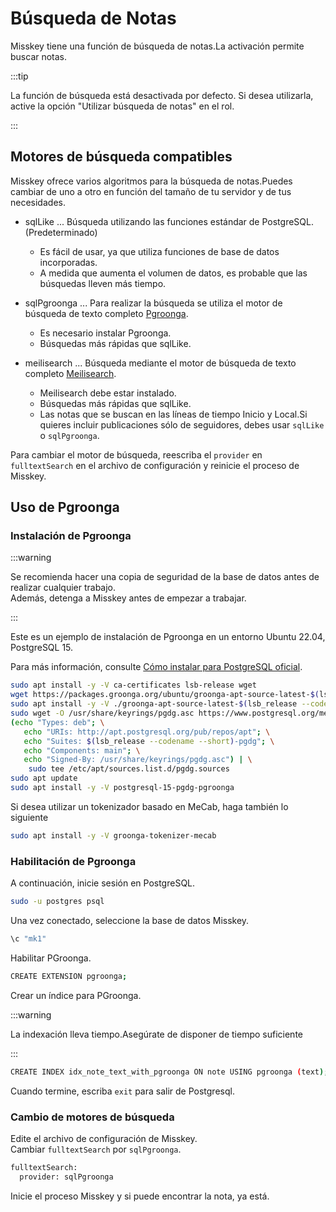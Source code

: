 # Búsqueda de Notas

Misskey tiene una función de búsqueda de notas.La activación permite buscar notas.

:::tip

La función de búsqueda está desactivada por defecto.
Si desea utilizarla, active la opción "Utilizar búsqueda de notas" en el rol.

:::

## Motores de búsqueda compatibles

Misskey ofrece varios algoritmos para la búsqueda de notas.Puedes cambiar de uno a otro en función del tamaño de tu servidor y de tus necesidades.

- sqlLike ... Búsqueda utilizando las funciones estándar de PostgreSQL.(Predeterminado)
  - Es fácil de usar, ya que utiliza funciones de base de datos incorporadas.
  - A medida que aumenta el volumen de datos, es probable que las búsquedas lleven más tiempo.

- sqlPgroonga ... Para realizar la búsqueda se utiliza el motor de búsqueda de texto completo [Pgroonga](https://pgroonga.github.io).
  - Es necesario instalar Pgroonga.
  - Búsquedas más rápidas que sqlLike.

- meilisearch ... Búsqueda mediante el motor de búsqueda de texto completo [Meilisearch](https://www.meilisearch.com).
  - Meilisearch debe estar instalado.
  - Búsquedas más rápidas que sqlLike.
  - Las notas que se buscan en las líneas de tiempo Inicio y Local.Si quieres incluir publicaciones sólo de seguidores, debes usar `sqlLike` o `sqlPgroonga`.

Para cambiar el motor de búsqueda, reescriba el `provider` en `fulltextSearch` en el archivo de configuración y reinicie el proceso de Misskey.

## Uso de Pgroonga

### Instalación de Pgroonga

:::warning

Se recomienda hacer una copia de seguridad de la base de datos antes de realizar cualquier trabajo.\
Además, detenga a Misskey antes de empezar a trabajar.

:::

Este es un ejemplo de instalación de Pgroonga en un entorno Ubuntu 22.04, PostgreSQL 15.

Para más información, consulte [Cómo instalar para PostgreSQL oficial](https://pgroonga.github.io/ja/install/ubuntu.html).

```sh
sudo apt install -y -V ca-certificates lsb-release wget
wget https://packages.groonga.org/ubuntu/groonga-apt-source-latest-$(lsb_release --codename --short).deb
sudo apt install -y -V ./groonga-apt-source-latest-$(lsb_release --codename --short).deb
sudo wget -O /usr/share/keyrings/pgdg.asc https://www.postgresql.org/media/keys/ACCC4CF8.asc
(echo "Types: deb"; \
   echo "URIs: http://apt.postgresql.org/pub/repos/apt"; \
   echo "Suites: $(lsb_release --codename --short)-pgdg"; \
   echo "Components: main"; \
   echo "Signed-By: /usr/share/keyrings/pgdg.asc") | \
    sudo tee /etc/apt/sources.list.d/pgdg.sources
sudo apt update
sudo apt install -y -V postgresql-15-pgdg-pgroonga
```

Si desea utilizar un tokenizador basado en MeCab, haga también lo siguiente

```sh
sudo apt install -y -V groonga-tokenizer-mecab
```

### Habilitación de Pgroonga

A continuación, inicie sesión en PostgreSQL.

```sh
sudo -u postgres psql
```

Una vez conectado, seleccione la base de datos Misskey.

```sh
\c "mk1"
```

Habilitar PGroonga.

```sh
CREATE EXTENSION pgroonga;
```

Crear un índice para PGroonga.

:::warning

La indexación lleva tiempo.Asegúrate de disponer de tiempo suficiente

:::

```sh
CREATE INDEX idx_note_text_with_pgroonga ON note USING pgroonga (text);
```

Cuando termine, escriba `exit` para salir de Postgresql.

### Cambio de motores de búsqueda

Edite el archivo de configuración de Misskey.\
Cambiar `fulltextSearch` por `sqlPgroonga`.

```sh
fulltextSearch:
  provider: sqlPgroonga
```

Inicie el proceso Misskey y si puede encontrar la nota, ya está.
